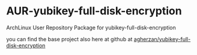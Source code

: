 # AUR-yubikey-full-disk-encryption
ArchLinux User Repository Package for yubikey-full-disk-encryption

you can find the base project also here at github at [agherzan/yubikey-full-disk-encryption](https://github.com/agherzan/yubikey-full-disk-encryption)
